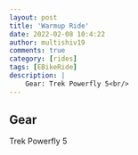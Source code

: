 ```yaml
---
layout: post
title: 'Warmup Ride'
date: 2022-02-08 10:4:22
author: multishiv19
comments: true
category: [rides]
tags: [EBikeRide]
description: |
    Gear: Trek Powerfly 5<br/>
---
```


## Gear
Trek Powerfly 5



<div width='100%' class='strava-embed-placeholder' data-embed-type='activity' data-embed-id='6647207801'></div>
<script src='https://strava-embeds.com/embed.js'></script>
